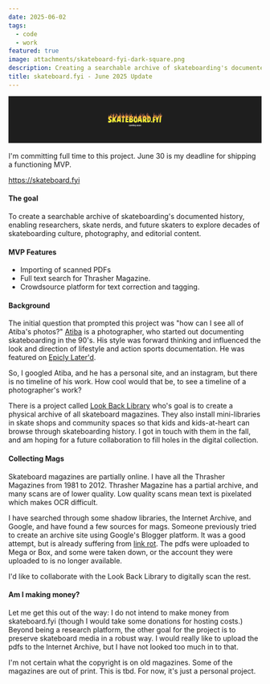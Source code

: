 ```yaml
---
date: 2025-06-02
tags:
  - code
  - work
featured: true
image: attachments/skateboard-fyi-dark-square.png
description: Creating a searchable archive of skateboarding's documented history, enabling researchers, skate nerds, and future skaters to explore decades of skateboarding culture, photography, and editorial content.
title: skateboard.fyi - June 2025 Update
---
```


![](../../public/attachments/banner-sk8.png)


I'm committing full time to this project. June 30 is my deadline for shipping a functioning MVP.

https://skateboard.fyi
#### The goal
To create a searchable archive of skateboarding's documented history, enabling researchers, skate nerds, and future skaters to explore decades of skateboarding culture, photography, and editorial content.

#### MVP Features
- Importing of scanned PDFs
- Full text search for Thrasher Magazine.
- Crowdsource platform for text correction and tagging.
#### Background
The initial question that prompted this project was "how can I see all of Atiba's photos?" [Atiba](https://www.instagram.com/atibaphoto/) is a photographer, who started out documenting skateboarding in the 90's. His style was forward thinking and influenced the look and direction of lifestyle and action sports documentation. He was featured on [Epicly Later'd](https://www.youtube.com/watch?v=Qw7-hCfxRV4). 

So, I googled Atiba, and he has a personal site, and an instagram, but there is no timeline of his work. How cool would that be, to see a timeline of a photographer's work?

There is a project called [Look Back Library](https://lookbacklibrary.org/) who's goal is to create a physical archive of all skateboard magazines. They also install mini-libraries in skate shops and community spaces so that kids and kids-at-heart can browse through skateboarding history. I got in touch with them in the fall, and am hoping for a future collaboration to fill holes in the digital collection.

#### Collecting Mags
Skateboard magazines are partially online. I have all the Thrasher Magazines from 1981 to 2012. Thrasher Magazine has a partial archive, and many scans are of lower quality. Low quality scans mean text is pixelated which makes OCR difficult.

I have searched through some shadow libraries, the Internet Archive, and Google, and have found a few sources for mags. Someone previously tried to create an archive site using Google's Blogger platform. It was a good attempt, but is already suffering from [link rot](https://en.wikipedia.org/wiki/Link_rot). The pdfs were uploaded to Mega or Box, and some were taken down, or the account they were uploaded to is no longer available.

I'd like to collaborate with the Look Back Library to digitally scan the rest.

#### Am I making money?
Let me get this out of the way: I do not intend to make money from skateboard.fyi (though I would take some donations for hosting costs.) Beyond being a research platform, the other goal for the project is to preserve skateboard media in a robust way. I would really like to upload the pdfs to the Internet Archive, but I have not looked too much in to that.

I'm not certain what the copyright is on old magazines. Some of the magazines are out of print. This is tbd. For now, it's just a personal project.

